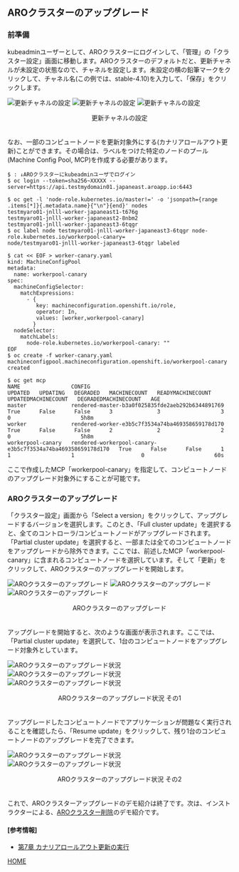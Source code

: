 ## AROクラスターのアップグレード

### 前準備

kubeadminユーザーとして、AROクラスターにログインして、「管理」の「クラスター設定」画面に移動します。AROクラスターのデフォルトだと、更新チャネルが未設定の状態なので、チャネルを設定します。未設定の横の鉛筆マークをクリックして、チャネル名(この例では、stable-4.10)を入力して、「保存」をクリックします。

![更新チャネルの設定](./images/channel-config1.png)
![更新チャネルの設定](./images/channel-config2.png)
![更新チャネルの設定](./images/channel-config3.png)
<div style="text-align: center;">更新チャネルの設定</div>　　

なお、一部のコンピュートノードを更新対象外にする(カナリアロールアウト更新)ことができます。その場合は、ラベルをつけた特定のノードのプール(Machine Config Pool, MCP)を作成する必要があります。

```
$ : ↓AROクラスターにkubeadminユーザでログイン
$ oc login --token=sha256~XXXXX --server=https://api.testmydomain01.japaneast.aroapp.io:6443

$ oc get -l 'node-role.kubernetes.io/master!=' -o 'jsonpath={range .items[*]}{.metadata.name}{"\n"}{end}' nodes
testmyaro01-jnlll-worker-japaneast1-t676g
testmyaro01-jnlll-worker-japaneast2-8nbm2
testmyaro01-jnlll-worker-japaneast3-6tqgr
$ oc label node testmyaro01-jnlll-worker-japaneast3-6tqgr node-role.kubernetes.io/workerpool-canary=
node/testmyaro01-jnlll-worker-japaneast3-6tqgr labeled

$ cat << EOF > worker-canary.yaml
kind: MachineConfigPool
metadata:
  name: workerpool-canary
spec:
  machineConfigSelector:
    matchExpressions:
      - {
         key: machineconfiguration.openshift.io/role,
         operator: In,
         values: [worker,workerpool-canary]
        }
  nodeSelector:
    matchLabels:
      node-role.kubernetes.io/workerpool-canary: ""
EOF
$ oc create -f worker-canary.yaml
machineconfigpool.machineconfiguration.openshift.io/workerpool-canary created

$ oc get mcp
NAME                CONFIG                                                        UPDATED   UPDATING   DEGRADED   MACHINECOUNT   READYMACHINECOUNT   UPDATEDMACHINECOUNT   DEGRADEDMACHINECOUNT   AGE
master              rendered-master-b3a0f025835fde2aeb292b6344891769              True      False      False      3              3                   3                     0                      5h8m
worker              rendered-worker-e3b5c7f3534a74ba469358659178d170              True      False      False      2              2                   2                     0                      5h8m
workerpool-canary   rendered-workerpool-canary-e3b5c7f3534a74ba469358659178d170   True      False      False      1              1                   1                     0                      60s
```

ここで作成したMCP「workerpool-canary」を指定して、コンピュートノードのアップグレード対象外にすることが可能です。


### AROクラスターのアップグレード

「クラスター設定」画面から「Select a version」をクリックして、アップグレードするバージョンを選択します。このとき、「Full cluster update」を選択すると、全てのコントローラ/コンピュートノードがアップグレードされます。「Partial cluster update」を選択すると、一部または全てのコンピュートノードをアップグレードから除外できます。ここでは、前述したMCP「workerpool-canary」に含まれるコンピュートノードを選択しています。そして「更新」をクリックして、AROクラスターのアップグレードを開始します。


![AROクラスターのアップグレード](./images/channel-config3.png)
![AROクラスターのアップグレード](./images/aro-upgrade-select1.png)
![AROクラスターのアップグレード](./images/aro-upgrade-select2.png)
<div style="text-align: center;">AROクラスターのアップグレード</div>　　


アップグレードを開始すると、次のような画面が表示されます。ここでは、「Partial cluster update」を選択して、1台のコンピュートノードをアップグレード対象外としています。

![AROクラスターのアップグレード状況](./images/aro-upgrade-status1.png)
![AROクラスターのアップグレード状況](./images/aro-upgrade-status2.png)
![AROクラスターのアップグレード状況](./images/aro-upgrade-status3.png)
<div style="text-align: center;">AROクラスターのアップグレード状況 その1</div>　　


アップグレードしたコンピュートノードでアプリケーションが問題なく実行されることを確認したら、「Resume update」をクリックして、残り1台のコンピュートノードのアップグレードを完了できます。


![AROクラスターのアップグレード状況](./images/aro-upgrade-status4.png)
![AROクラスターのアップグレード状況](./images/aro-upgrade-status5.png)
<div style="text-align: center;">AROクラスターのアップグレード状況 その2</div>　


これで、AROクラスターアップグレードのデモ紹介は終了です。次は、インストラクターによる、[AROクラスター削除](../aro-delete)のデモ紹介です。


#### \[参考情報\]

- [第7章 カナリアロールアウト更新の実行](https://access.redhat.com/documentation/ja-jp/openshift_container_platform/4.10/html/updating_clusters/update-using-custom-machine-config-pools)


[HOME](../../README.md)
